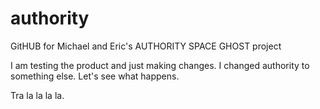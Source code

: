 # authority
GitHUB for Michael and Eric's AUTHORITY SPACE GHOST project

I am testing the product and just making changes. I changed authority to something else. Let's see what happens.

Tra la la la la.

